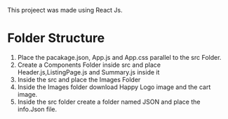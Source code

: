 This projeect was made using React Js.
# Folder Structure
1. Place the pacakage.json, App.js and App.css parallel to the src Folder.
2. Create a Components Folder inside src and place Header.js,ListingPage.js and Summary.js inside it
3. Inside the src and place the Images Folder
4. Inside the Images folder download  Happy Logo image and the cart image.
5. Inside the src folder create a folder named JSON and place the info.Json file.


